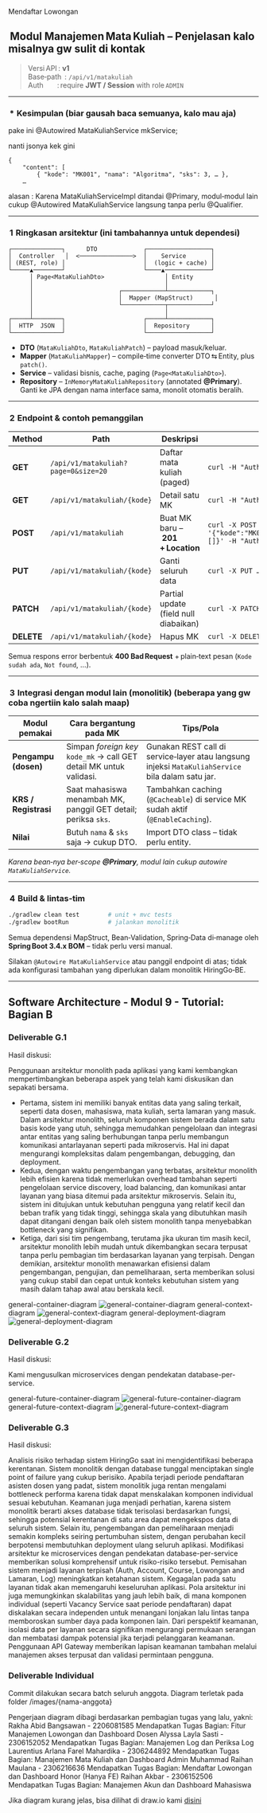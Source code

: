 Mendaftar Lowongan
##  Modul **Manajemen Mata Kuliah** – Penjelasan kalo misalnya gw sulit di kontak

> Versi API : **v1**  
> Base‑path  : `/api/v1/matakuliah`  
> Auth       : require **JWT / Session** with role `ADMIN`

---
###  *  Kesimpulan (biar gausah baca semuanya, kalo mau aja)

pake ini @Autowired MataKuliahService mkService; 

nanti jsonya kek gini
```
{
    "content": [
        { "kode": "MK001", "nama": "Algoritma", "sks": 3, … },
    …
```

alasan : Karena MataKuliahServiceImpl ditandai @Primary, modul‐modul lain cukup @Autowired MataKuliahService langsung tanpa perlu @Qualifier.

---

###  1  Ringkasan arsitektur (ini tambahannya untuk dependesi)

```
┌──────────────┐      DTO             ┌──────────────────┐
│  Controller   │  <───────────────>  │    Service       │
│ (REST, role) │                      │  (logic + cache) │
└─────▲────────┘                      └────▲─────────────┘
      │ Page<MataKuliahDto>                 │ Entity
      │                                     │
      │                        ┌────────────┴────────────┐
      │                        │  Mapper (MapStruct)      │
      │                        └────────────┬────────────┘
      │                                     │
┌─────┴────────┐                      ┌─────┴────────────┐
│  HTTP  JSON  │                      │  Repository      │
└──────────────┘                      └──────────────────┘
```

* **DTO** (`MataKuliahDto`, `MataKuliahPatch`) – payload masuk/keluar.
* **Mapper** (`MataKuliahMapper`) – compile‑time converter DTO ⇆ Entity, plus `patch()`.
* **Service** – validasi bisnis, cache, paging (`Page<MataKuliahDto>`).
* **Repository** – `InMemoryMataKuliahRepository` (annotated **@Primary**). Ganti ke JPA dengan nama interface sama, monolit otomatis beralih.

---

###  2  Endpoint & contoh pemanggilan

| Method | Path | Deskripsi | Contoh `curl` |
|-------|------|-----------|---------------|
| **GET** | `/api/v1/matakuliah?page=0&size=20` | Daftar mata kuliah (paged) | `curl -H "Authorization: Bearer <TOKEN>" http://host/api/v1/matakuliah` |
| **GET** | `/api/v1/matakuliah/{kode}` | Detail satu MK | `curl -H "Authorization: Bearer <TOKEN>" http://host/api/v1/matakuliah/MK001` |
| **POST** | `/api/v1/matakuliah` | Buat MK baru – **201 + Location** | `curl -X POST -H "Content-Type:application/json" -d '{"kode":"MK001","nama":"Algoritma","sks":3,"deskripsi":"Intro","dosenPengampu":[]}' -H "Authorization: Bearer <TOKEN>" http://host/api/v1/matakuliah` |
| **PUT** | `/api/v1/matakuliah/{kode}` | Ganti seluruh data | `curl -X PUT …` |
| **PATCH** | `/api/v1/matakuliah/{kode}` | Partial update (field null diabaikan) | `curl -X PATCH -d '{"sks":4}' …` |
| **DELETE** | `/api/v1/matakuliah/{kode}` | Hapus MK | `curl -X DELETE …` |

Semua respons error berbentuk **400 Bad Request** + plain‑text pesan (`Kode sudah ada`, `Not found`, …).

---

###  3  Integrasi dengan modul lain (monolitik) (beberapa yang gw coba ngertiin kalo salah maap)

| Modul pemakai | Cara bergantung pada MK | Tips/Pola |
|---------------|------------------------|-----------|
| **Pengampu (dosen)** | Simpan *foreign key* `kode_mk` → call GET detail MK untuk validasi. | Gunakan REST call di service‐layer atau langsung injeksi `MataKuliahService` bila dalam satu jar. |
| **KRS / Registrasi** | Saat mahasiswa menambah MK, panggil GET detail; periksa `sks`. | Tambahkan caching (`@Cacheable`) di service MK sudah aktif (`@EnableCaching`). |
| **Nilai** | Butuh `nama` & `sks` saja → cukup DTO. | Import DTO class – tidak perlu entity. |

*Karena bean‐nya ber‑scope **@Primary**, modul lain cukup autowire `MataKuliahService`.*

---

###  4  Build & lintas‐tim

```bash
./gradlew clean test        # unit + mvc tests
./gradlew bootRun           # jalankan monolitik
```

Semua dependensi MapStruct, Bean‑Validation, Spring‑Data di‑manage oleh **Spring Boot 3.4.x BOM** – tidak perlu versi manual.

Silakan `@Autowire MataKuliahService` atau panggil endpoint di atas; tidak ada konfigurasi tambahan yang diperlukan dalam monolitik HiringGo‑BE.

---

## Software Architecture - Modul 9 - Tutorial: Bagian B


### Deliverable G.1
Hasil diskusi:

Penggunaan arsitektur monolith pada aplikasi yang kami kembangkan mempertimbangkan beberapa aspek yang telah kami diskusikan dan sepakati bersama.
- Pertama, sistem ini memiliki banyak entitas data yang saling terkait, seperti data dosen, mahasiswa, mata kuliah, serta lamaran yang masuk. Dalam arsitektur monolith, seluruh komponen sistem berada dalam satu basis kode yang utuh, sehingga memudahkan pengelolaan dan integrasi antar entitas yang saling berhubungan tanpa perlu membangun komunikasi antarlayanan seperti pada mikroservis. Hal ini dapat mengurangi kompleksitas dalam pengembangan, debugging, dan deployment.
- Kedua, dengan waktu pengembangan yang terbatas, arsitektur monolith lebih efisien karena tidak memerlukan overhead tambahan seperti pengelolaan service discovery, load balancing, dan komunikasi antar layanan yang biasa ditemui pada arsitektur mikroservis. Selain itu, sistem ini ditujukan untuk kebutuhan pengguna yang relatif kecil dan beban trafik yang tidak tinggi, sehingga skala yang dibutuhkan masih dapat ditangani dengan baik oleh sistem monolith tanpa menyebabkan bottleneck yang signifikan.
- Ketiga, dari sisi tim pengembang, terutama jika ukuran tim masih kecil, arsitektur monolith lebih mudah untuk dikembangkan secara terpusat tanpa perlu pembagian tim berdasarkan layanan yang terpisah. Dengan demikian, arsitektur monolith menawarkan efisiensi dalam pengembangan, pengujian, dan pemeliharaan, serta memberikan solusi yang cukup stabil dan cepat untuk konteks kebutuhan sistem yang masih dalam tahap awal atau berskala kecil.

general-container-diagram
![general-container-diagram](/images/general-container-diagram.png)
general-context-diagram
![general-context-diagram](/images/general-context-diagram.png)
general-deployment-diagram
![general-deployment-diagram](/images/general-deployment-diagram.png)

### Deliverable G.2
Hasil diskusi:

Kami mengusulkan microservices dengan pendekatan database-per-service.

general-future-container-diagram
![general-future-container-diagram](/images/general-future-container-diagram.png)
general-future-context-diagram
![general-future-context-diagram](/images/general-future-context-diagram.png)

### Deliverable G.3
Hasil diskusi:

Analisis risiko terhadap sistem HiringGo saat ini mengidentifikasi beberapa kerentanan. Sistem monolitik dengan database tunggal menciptakan single point of failure yang cukup berisiko. Apabila terjadi periode pendaftaran asisten dosen yang padat, sistem monolitik juga rentan mengalami bottleneck performa karena tidak dapat menskalakan komponen individual sesuai kebutuhan. Keamanan juga menjadi perhatian, karena sistem monolitik berarti akses database tidak terisolasi berdasarkan fungsi, sehingga potensial kerentanan di satu area dapat mengekspos data di seluruh sistem. Selain itu, pengembangan dan pemeliharaan menjadi semakin kompleks seiring pertumbuhan sistem, dengan perubahan kecil berpotensi membutuhkan deployment ulang seluruh aplikasi.
Modifikasi arsitektur ke microservices dengan pendekatan database-per-service memberikan solusi komprehensif untuk risiko-risiko tersebut. Pemisahan sistem menjadi layanan terpisah (Auth, Account, Course, Lowongan and Lamaran, Log) meningkatkan ketahanan sistem. Kegagalan pada satu layanan tidak akan memengaruhi keseluruhan aplikasi. Pola arsitektur ini juga memungkinkan skalabilitas yang jauh lebih baik, di mana komponen individual (seperti Vacancy Service saat periode pendaftaran) dapat diskalakan secara independen untuk menangani lonjakan lalu lintas tanpa memboroskan sumber daya pada komponen lain. Dari perspektif keamanan, isolasi data per layanan secara signifikan mengurangi permukaan serangan dan membatasi dampak potensial jika terjadi pelanggaran keamanan. Penggunaan API Gateway memberikan lapisan keamanan tambahan melalui manajemen akses terpusat dan validasi permintaan pengguna.

### Deliverable Individual
Commit dilakukan secara batch seluruh anggota. Diagram terletak pada folder /images/{nama-anggota}

Pengerjaan diagram dibagi berdasarkan pembagian tugas yang lalu, yakni:
Rakha Abid Bangsawan - 2206081585
Mendapatkan Tugas Bagian: Fitur Manajemen Lowongan dan Dashboard Dosen
Alyssa Layla Sasti - 2306152052
Mendapatkan Tugas Bagian: Manajemen Log dan Periksa Log
Laurentius Arlana Farel Mahardika - 2306244892
Mendapatkan Tugas Bagian: Manajemen Mata Kuliah dan Dashboard Admin
Muhammad Raihan Maulana - 2306216636
Mendapatkan Tugas Bagian: Mendaftar Lowongan dan Dashboard Honor (Hanya FE)
Raihan Akbar - 2306152506
Mendapatkan Tugas Bagian: Manajemen Akun dan Dashboard Mahasiswa

Jika diagram kurang jelas, bisa dilihat di draw.io kami [disini](https://drive.google.com/file/d/15BBQb-VU09JhqOzyiTkONZZ7gJOJ9bdL/view?usp=sharing) 
